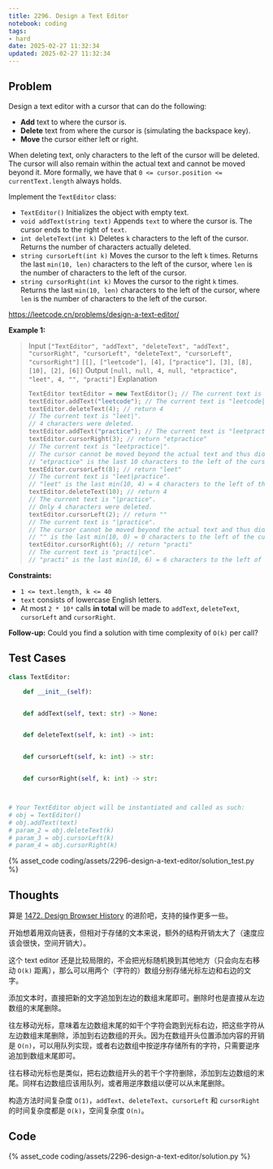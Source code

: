 ```yaml
---
title: 2296. Design a Text Editor
notebook: coding
tags:
- hard
date: 2025-02-27 11:32:34
updated: 2025-02-27 11:32:34
---
```

## Problem

Design a text editor with a cursor that can do the following:

- **Add** text to where the cursor is.
- **Delete** text from where the cursor is (simulating the backspace key).
- **Move** the cursor either left or right.

When deleting text, only characters to the left of the cursor will be deleted. The cursor will also remain within the actual text and cannot be moved beyond it. More formally, we have that `0 <= cursor.position <= currentText.length` always holds.

Implement the `TextEditor` class:

- `TextEditor()` Initializes the object with empty text.
- `void addText(string text)` Appends `text` to where the cursor is. The cursor ends to the right of `text`.
- `int deleteText(int k)` Deletes `k` characters to the left of the cursor. Returns the number of characters actually deleted.
- `string cursorLeft(int k)` Moves the cursor to the left `k` times. Returns the last `min(10, len)` characters to the left of the cursor, where `len` is the number of characters to the left of the cursor.
- `string cursorRight(int k)` Moves the cursor to the right `k` times. Returns the last `min(10, len)` characters to the left of the cursor, where `len` is the number of characters to the left of the cursor.

<https://leetcode.cn/problems/design-a-text-editor/>

**Example 1:**

> Input
> `["TextEditor", "addText", "deleteText", "addText", "cursorRight", "cursorLeft", "deleteText", "cursorLeft", "cursorRight"]`
> `[[], ["leetcode"], [4], ["practice"], [3], [8], [10], [2], [6]]`
> Output
> `[null, null, 4, null, "etpractice", "leet", 4, "", "practi"]`
> Explanation
>
> ``` cpp
> TextEditor textEditor = new TextEditor(); // The current text is "|". (The '|' character represents the cursor)
> textEditor.addText("leetcode"); // The current text is "leetcode|".
> textEditor.deleteText(4); // return 4
> // The current text is "leet|".
> // 4 characters were deleted.
> textEditor.addText("practice"); // The current text is "leetpractice|".
> textEditor.cursorRight(3); // return "etpractice"
> // The current text is "leetpractice|".
> // The cursor cannot be moved beyond the actual text and thus did not move.
> // "etpractice" is the last 10 characters to the left of the cursor.
> textEditor.cursorLeft(8); // return "leet"
> // The current text is "leet|practice".
> // "leet" is the last min(10, 4) = 4 characters to the left of the cursor.
> textEditor.deleteText(10); // return 4
> // The current text is "|practice".
> // Only 4 characters were deleted.
> textEditor.cursorLeft(2); // return ""
> // The current text is "|practice".
> // The cursor cannot be moved beyond the actual text and thus did not move.
> // "" is the last min(10, 0) = 0 characters to the left of the cursor.
> textEditor.cursorRight(6); // return "practi"
> // The current text is "practi|ce".
> // "practi" is the last min(10, 6) = 6 characters to the left of the cursor.
> ```

**Constraints:**

- `1 <= text.length, k <= 40`
- `text` consists of lowercase English letters.
- At most `2 * 10⁴` calls **in total** will be made to `addText`, `deleteText`, `cursorLeft` and `cursorRight`.

**Follow-up:** Could you find a solution with time complexity of `O(k)` per call?

## Test Cases

``` python
class TextEditor:

    def __init__(self):


    def addText(self, text: str) -> None:


    def deleteText(self, k: int) -> int:


    def cursorLeft(self, k: int) -> str:


    def cursorRight(self, k: int) -> str:



# Your TextEditor object will be instantiated and called as such:
# obj = TextEditor()
# obj.addText(text)
# param_2 = obj.deleteText(k)
# param_3 = obj.cursorLeft(k)
# param_4 = obj.cursorRight(k)
```

{% asset_code coding/assets/2296-design-a-text-editor/solution_test.py %}

## Thoughts

算是 [1472. Design Browser History](1472-design-browser-history) 的进阶吧，支持的操作更多一些。

开始想着用双向链表，但相对于存储的文本来说，额外的结构开销太大了（速度应该会很快，空间开销大）。

这个 text editor 还是比较局限的，不会把光标随机换到其他地方（只会向左右移动 `O(k)` 距离），那么可以用两个（字符的）数组分别存储光标左边和右边的文字。

添加文本时，直接把新的文字追加到左边的数组末尾即可。删除时也是直接从左边数组的末尾删除。

往左移动光标，意味着左边数组末尾的如干个字符会跑到光标右边，把这些字符从左边数组末尾删除，添加到右边数组的开头。因为在数组开头位置添加内容的开销是 `O(n)`，可以用队列实现，或者右边数组中按逆序存储所有的字符，只需要逆序追加到数组末尾即可。

往右移动光标也是类似，把右边数组开头的若干个字符删除，添加到左边数组的末尾。同样右边数组应该用队列，或者用逆序数组以便可以从末尾删除。

构造方法时间复杂度 `O(1)`，`addText`、`deleteText`、`cursorLeft` 和 `cursorRight` 的时间复杂度都是 `O(k)`，空间复杂度 `O(n)`。

## Code

{% asset_code coding/assets/2296-design-a-text-editor/solution.py %}
